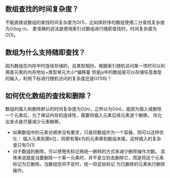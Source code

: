 ## 数组查找的时间复杂度？
不能直接说数组的查找时间复杂度为O(1)，比如排好序的数组使用二分查找复杂度为O(log n)，
更准确的说法是使用索引对数组进行随即查找时，时间复杂度为O(1)。

## 数组为什么支持随即查找？
因为数组在内存中时连续存储的，且类型相同，根据索引随机访问某一项时可以利用首元素的内存地址+类型单元大小*偏移量
但是js中的数组是可以存储任意类型的输入，利用下标进行随机访问的复杂度还是O(1)吗？

## 如何优化数组的查找和删除？
数组的插入和删除默认的时间复杂度为O(n)，之所以为O(n)，是因为插入或删除一个元素后，为了保证内存的连续性，需要将插入元素后续元素逐个搬移。
优化出发点是尽量减少元素搬移。
- 如果数组中的元素对顺序没有要求，只是将数组作为一个容器，则可以这样优化：
插入元素到第k位，将原有第k为的元素移到数组末尾。这样插入的复杂度只有O(1)
- 对于数组的删除，可以使用先标记再统一删除的方式来减少删除操作次数。
具体来说就是当要删除一个某一元素时，并不是立刻去删除它，而是将这个元素标记为已删除。当数组空间不足时，统一将这些标记
  为已删除的元素执行删除操作。


